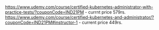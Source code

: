 https://www.udemy.com/course/certified-kubernetes-administrator-with-practice-tests/?couponCode=IND21PM - currnt price 579rs. <br/>
https://www.udemy.com/course/certified-kubernetes-and-administrator/?couponCode=IND21PM#instructor-1 - current price 449rs.
